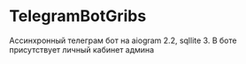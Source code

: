 # TelegramBotGribs
Ассинхронный телеграм бот на aiogram 2.2, sqllite 3. В боте присутствует личный кабинет админа

